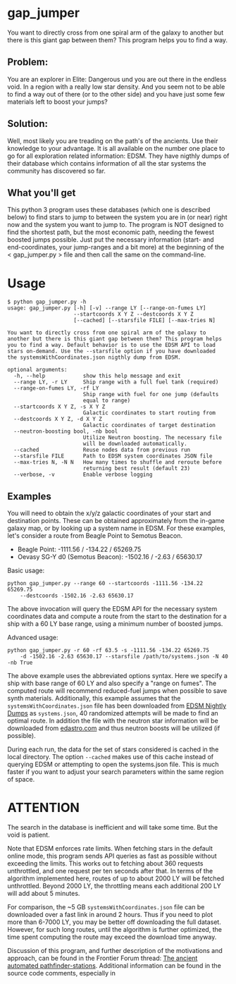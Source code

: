 # gap_jumper
You want to directly cross from one spiral arm of the galaxy to another but there is this giant gap between them? This program helps you to find a way.

## Problem:  
You are an explorer in Elite: Dangerous und you are out there in the endless void. In a region with a really low star density. And you seem not to be able to find a way out of there (or to the other side) and you have just some few materials left to boost your jumps?

## Solution:  
Well, most likely you are treading on the path's of the ancients. Use their knowledge to your advantage. It is all available on the number one place to go for all exploration related information: EDSM. 
They have nigthly dumps of their database which contains information of all the star systems the community has discovered so far.

## What you'll get
This python 3 program uses these databases (which one is described below) to find stars to jump to between the system you are in (or near) right now and the system you want to jump to.
The program is NOT designed to find the shortest path, but the most economic path, needing the fewest boosted jumps possible.
Just put the necessary information (start- and end-coordinates, your jump-ranges and a bit more) at the beginning of the < gap_jumper.py > file and then call the same on the command-line.

# Usage

```
$ python gap_jumper.py -h
usage: gap_jumper.py [-h] [-v] --range LY [--range-on-fumes LY]
                     --startcoords X Y Z --destcoords X Y Z
                     [--cached] [--starsfile FILE] [--max-tries N]

You want to directly cross from one spiral arm of the galaxy to
another but there is this giant gap between them? This program helps
you to find a way. Default behavior is to use the EDSM API to load
stars on-demand. Use the --starsfile option if you have downloaded
the systemsWithCoordinates.json nigthly dump from EDSM.

optional arguments:
  -h, --help            show this help message and exit
  --range LY, -r LY     Ship range with a full fuel tank (required)
  --range-on-fumes LY, -rf LY
                        Ship range with fuel for one jump (defaults
                        equal to range)
  --startcoords X Y Z, -s X Y Z
                        Galactic coordinates to start routing from
  --destcoords X Y Z, -d X Y Z
                        Galactic coordinates of target destination
  --neutron-boosting bool, -nb bool
                        Utilize Neutron boosting. The necessary file 
                        will be downloaded automatically.
  --cached              Reuse nodes data from previous run
  --starsfile FILE      Path to EDSM system coordinates JSON file
  --max-tries N, -N N   How many times to shuffle and reroute before
                        returning best result (default 23)
  --verbose, -v         Enable verbose logging
```

## Examples

You will need to obtain the x/y/z galactic coordinates of your start and destination points. These can be obtained approximately from the in-game galaxy map, or by looking up a system name in EDSM. For these examples, let's consider a route from Beagle Point to Semotus Beacon.

  - Beagle Point: -1111.56 / -134.22 / 65269.75
  - Oevasy SG-Y d0 (Semotus Beacon): -1502.16 / -2.63 / 65630.17

Basic usage:

    python gap_jumper.py --range 60 --startcoords -1111.56 -134.22 65269.75 
        --destcoords -1502.16 -2.63 65630.17

The above invocation will query the EDSM API for the necessary system coordinates data and compute a route from the start to the destination for a ship with a 60 LY base range, using a minimum number of boosted jumps. 

Advanced usage:

    python gap_jumper.py -r 60 -rf 63.5 -s -1111.56 -134.22 65269.75 
        -d -1502.16 -2.63 65630.17 --starsfile /path/to/systems.json -N 40 -nb True

The above example uses the abbreviated options syntax. Here we specify a ship with base range of 60 LY and also specify a "range on fumes". The computed route will recommend reduced-fuel jumps when possible to save synth materials. Additionally, this example assumes that the `systemsWithCoordinates.json` file has been downloaded from [EDSM Nightly Dumps](https://www.edsm.net/en/nightly-dumps) as `systems.json`, 40 randomized attempts will be made to find an optimal route. In addition the file with the neutron star information will be downloaded from [edastro.com](https://edastro.com/mapcharts/files/neutron-stars.csv) and thus neutron boosts will be utilized (if possible).

During each run, the data for the set of stars considered is cached in the local directory. The option `--cached` makes use of this cache instead of querying EDSM or attempting to open the systems.json file. This is much faster if you want to adjust your search parameters within the same region of space.

# ATTENTION
The search in the database is inefficient and will take some time. But the void is patient.

Note that EDSM enforces rate limits. When fetching stars in the default online mode, this program sends API queries as fast as possible without exceeding the limits. This works out to fetching about 360 requests unthrottled, and one request per ten seconds after that. In terms of the algorithm implemented here, routes of up to about 2000 LY will be fetched unthrottled. Beyond 2000 LY, the throttling means each additional 200 LY will add about 5 minutes.

For comparison, the ~5 GB `systemsWithCoordinates.json` file can be downloaded over a fast link in around 2 hours. Thus if you need to plot more than 6-7000 LY, you may be better off downloading the full dataset. However, for such long routes, until the algorithm is further optimized, the time spent computing the route may exceed the download time anyway.

Discussion of this program, and further description of the motivations and approach, can be found in the Frontier Forum thread: [The ancient automated pathfinder-stations](https://forums.frontier.co.uk/threads/the-ancient-automated-pathfinder-stations.475668/). Additional information can be found in the source code comments, especially in 
